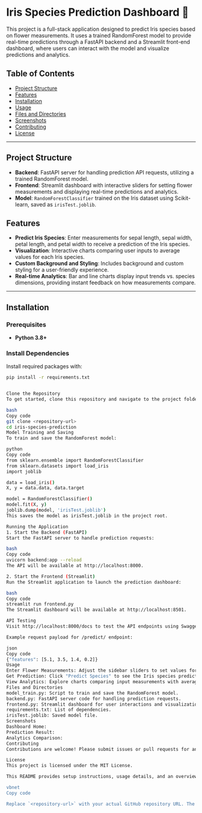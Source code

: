 # Iris Species Prediction Dashboard 🌸

This project is a full-stack application designed to predict Iris species based on flower measurements. It uses a trained RandomForest model to provide real-time predictions through a FastAPI backend and a Streamlit front-end dashboard, where users can interact with the model and visualize predictions and analytics.

## Table of Contents

- [Project Structure](#project-structure)
- [Features](#features)
- [Installation](#installation)
- [Usage](#usage)
- [Files and Directories](#files-and-directories)
- [Screenshots](#screenshots)
- [Contributing](#contributing)
- [License](#license)

---

## Project Structure

- **Backend**: FastAPI server for handling prediction API requests, utilizing a trained RandomForest model.
- **Frontend**: Streamlit dashboard with interactive sliders for setting flower measurements and displaying real-time predictions and analytics.
- **Model**: `RandomForestClassifier` trained on the Iris dataset using Scikit-learn, saved as `irisTest.joblib`.

## Features

- **Predict Iris Species**: Enter measurements for sepal length, sepal width, petal length, and petal width to receive a prediction of the Iris species.
- **Visualization**: Interactive charts comparing user inputs to average values for each Iris species.
- **Custom Background and Styling**: Includes background and custom styling for a user-friendly experience.
- **Real-time Analytics**: Bar and line charts display input trends vs. species dimensions, providing instant feedback on how measurements compare.

---

## Installation

### Prerequisites

- **Python 3.8+**

### Install Dependencies

Install required packages with:
```bash
pip install -r requirements.txt


Clone the Repository
To get started, clone this repository and navigate to the project folder:

bash
Copy code
git clone <repository-url>
cd iris-species-prediction
Model Training and Saving
To train and save the RandomForest model:

python
Copy code
from sklearn.ensemble import RandomForestClassifier
from sklearn.datasets import load_iris
import joblib

data = load_iris()
X, y = data.data, data.target

model = RandomForestClassifier()
model.fit(X, y)
joblib.dump(model, 'irisTest.joblib')
This saves the model as irisTest.joblib in the project root.

Running the Application
1. Start the Backend (FastAPI)
Start the FastAPI server to handle prediction requests:

bash
Copy code
uvicorn backend:app --reload
The API will be available at http://localhost:8000.

2. Start the Frontend (Streamlit)
Run the Streamlit application to launch the prediction dashboard:

bash
Copy code
streamlit run frontend.py
The Streamlit dashboard will be available at http://localhost:8501.

API Testing
Visit http://localhost:8000/docs to test the API endpoints using Swagger UI.

Example request payload for /predict/ endpoint:

json
Copy code
{"features": [5.1, 3.5, 1.4, 0.2]}
Usage
Enter Flower Measurements: Adjust the sidebar sliders to set values for sepal length, sepal width, petal length, and petal width.
Get Prediction: Click "Predict Species" to see the Iris species prediction.
View Analytics: Explore charts comparing input measurements with average values for each Iris species.
Files and Directories
model_train.py: Script to train and save the RandomForest model.
backend.py: FastAPI server code for handling prediction requests.
frontend.py: Streamlit dashboard for user interactions and visualizations.
requirements.txt: List of dependencies.
irisTest.joblib: Saved model file.
Screenshots
Dashboard Home:
Prediction Result:
Analytics Comparison:
Contributing
Contributions are welcome! Please submit issues or pull requests for any enhancements or fixes.

License
This project is licensed under the MIT License.

This README provides setup instructions, usage details, and an overview of the project's features and structure, making it easy to get started and explore the Iris Species Prediction Dashboard.

vbnet
Copy code

Replace `<repository-url>` with your actual GitHub repository URL. The screenshots' paths (`screenshots/dashboard_home.png`, etc.) should also be replaced with the actual paths in your project if they differ.











